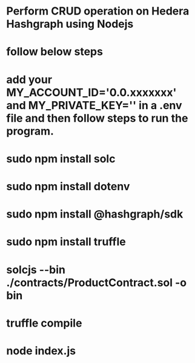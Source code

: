# Perform CRUD operation on Hedera Hashgraph using Nodejs
# follow below steps 

# add your MY_ACCOUNT_ID='0.0.xxxxxxx' and MY_PRIVATE_KEY='' in a .env file and then follow steps to run the program.

# sudo npm install solc
# sudo npm install dotenv
# sudo npm install @hashgraph/sdk
# sudo npm install truffle

# solcjs --bin ./contracts/ProductContract.sol -o bin
# truffle compile
# node index.js